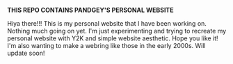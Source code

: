 **THIS REPO CONTAINS PANDGEY'S PERSONAL WEBSITE**

Hiya there!!!
This is my personal website that I have been working on. Nothing much going on yet. I'm just experimenting and trying to recreate my personal website with Y2K and simple website aesthetic. Hope you like it! I'm also wanting to make a webring like those in the early 2000s. Will update soon!

